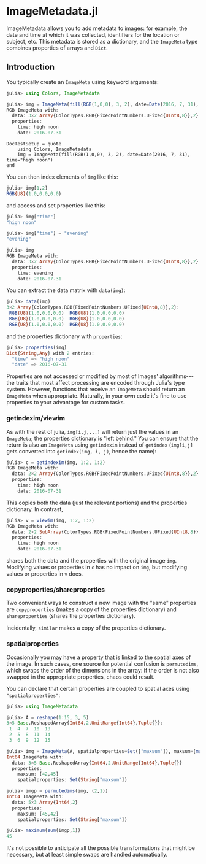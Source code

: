 # ImageMetadata.jl

ImageMetadata allows you to add metadata to images: for example, the date
and time at which it was collected, identifiers for the location or
subject, etc. This metadata is stored as a dictionary, and the
`ImageMeta` type combines properties of arrays and `Dict`.

## Introduction

You typically create an `ImageMeta` using keyword arguments:

```julia
julia> using Colors, ImageMetadata

julia> img = ImageMeta(fill(RGB(1,0,0), 3, 2), date=Date(2016, 7, 31), time="high noon")
RGB ImageMeta with:
  data: 3×2 Array{ColorTypes.RGB{FixedPointNumbers.UFixed{UInt8,8}},2}
  properties:
    time: high noon
    date: 2016-07-31
```

```@meta
DocTestSetup = quote
    using Colors, ImageMetadata
    img = ImageMeta(fill(RGB(1,0,0), 3, 2), date=Date(2016, 7, 31), time="high noon")
end
```

You can then index elements of `img` like this:

```julia
julia> img[1,2]
RGB{U8}(1.0,0.0,0.0)
```

and access and set properties like this:

```julia
julia> img["time"]
"high noon"

julia> img["time"] = "evening"
"evening"

julia> img
RGB ImageMeta with:
  data: 3×2 Array{ColorTypes.RGB{FixedPointNumbers.UFixed{UInt8,8}},2}
  properties:
    time: evening
    date: 2016-07-31
```

You can extract the data matrix with `data(img)`:

```julia
julia> data(img)
3×2 Array{ColorTypes.RGB{FixedPointNumbers.UFixed{UInt8,8}},2}:
 RGB{U8}(1.0,0.0,0.0)  RGB{U8}(1.0,0.0,0.0)
 RGB{U8}(1.0,0.0,0.0)  RGB{U8}(1.0,0.0,0.0)
 RGB{U8}(1.0,0.0,0.0)  RGB{U8}(1.0,0.0,0.0)
```

and the properties dictionary with `properties`:

```julia
julia> properties(img)
Dict{String,Any} with 2 entries:
  "time" => "high noon"
  "date" => 2016-07-31
```

Properties are not accessed or modified by most of Images'
algorithms---the traits that most affect processing are encoded
through Julia's type system.  However, functions that receive an
`ImageMeta` should return an `ImageMeta` when appropriate. Naturally,
in your own code it's fine to use properties to your advantage for
custom tasks.

### getindexim/viewim

As with the rest of julia, `img[i,j,...]` will return just the values
in an `ImageMeta`; the properties dictionary is "left behind." You can
ensure that the return is also an `ImageMeta` using `getindexim`
instead of `getindex` (`img[i,j]` gets converted into `getindex(img,
i, j)`, hence the name):

```julia
julia> c = getindexim(img, 1:2, 1:2)
RGB ImageMeta with:
  data: 2×2 Array{ColorTypes.RGB{FixedPointNumbers.UFixed{UInt8,8}},2}
  properties:
    time: high noon
    date: 2016-07-31
```

This copies both the data (just the relevant portions) and the properties dictionary. In contrast,

```julia
julia> v = viewim(img, 1:2, 1:2)
RGB ImageMeta with:
  data: 2×2 SubArray{ColorTypes.RGB{FixedPointNumbers.UFixed{UInt8,8}},2,Array{ColorTypes.RGB{FixedPointNumbers.UFixed{UInt8,8}},2},Tuple{UnitRange{Int64},UnitRange{Int64}},false}
  properties:
    time: high noon
    date: 2016-07-31
```

shares both the data and the properties with the original image
`img`. Modifying values or properties in `c` has no impact on `img`,
but modifying values or properties in `v` does.


### copyproperties/shareproperties

Two convenient ways to construct a new image with the "same"
properties are `copyproperties` (makes a copy of the properties
dictionary) and `shareproperties` (shares the properties dictionary).

Incidentally, `similar` makes a copy of the properties dictionary.

### spatialproperties

Occasionally you may have a property that is linked to the spatial
axes of the image. In such cases, one source for potential confusion
is `permutedims`, which swaps the order of the dimensions in the
array: if the order is not also swapped in the appropriate properties,
chaos could result.

You can declare that certain properties are coupled to spatial axes
using `"spatialproperties"`:

```julia
julia> using ImageMetadata

julia> A = reshape(1:15, 3, 5)
3×5 Base.ReshapedArray{Int64,2,UnitRange{Int64},Tuple{}}:
 1  4  7  10  13
 2  5  8  11  14
 3  6  9  12  15

julia> img = ImageMeta(A, spatialproperties=Set(["maxsum"]), maxsum=[maximum(sum(A,1)), maximum(sum(A,2))])
Int64 ImageMeta with:
  data: 3×5 Base.ReshapedArray{Int64,2,UnitRange{Int64},Tuple{}}
  properties:
    maxsum: [42,45]
    spatialproperties: Set(String["maxsum"])

julia> imgp = permutedims(img, (2,1))
Int64 ImageMeta with:
  data: 5×3 Array{Int64,2}
  properties:
    maxsum: [45,42]
    spatialproperties: Set(String["maxsum"])

julia> maximum(sum(imgp,1))
45
```

It's not possible to anticipate all the possible transformations that
might be necessary, but at least simple swaps are handled automatically.
